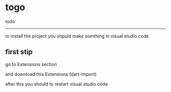# togo
todo
<hr>
to install the project you shpuld make somthing in visual studio code
<h2>first stip</h2>
<p>go to Extensions section</p>
<p>and download this Extensions (dart-import)</p>
<p>after this you should to restart visual studio code</p>
